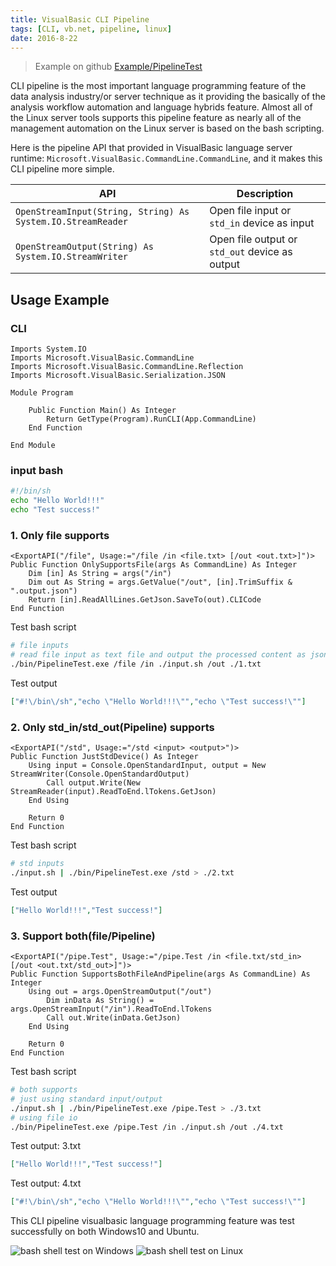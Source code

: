 ```yaml
---
title: VisualBasic CLI Pipeline
tags: [CLI, vb.net, pipeline, linux]
date: 2016-8-22
---
```


> Example on github [Example/PipelineTest](https://github.com/xieguigang/VisualBasic_AppFramework/tree/master/Example/PipelineTest)

CLI pipeline is the most important language programming feature of the data analysis industry/or server technique as it providing the basically of the analysis workflow automation and language hybrids feature. Almost all of the Linux server tools supports this pipeline feature as nearly all of the management automation on the Linux server is based on the bash scripting.

Here is the pipeline API that provided in VisualBasic language server runtime: ``Microsoft.VisualBasic.CommandLine.CommandLine``, and it makes this CLI pipeline more simple.

|API|Description|
|---|-----------|
|``OpenStreamInput(String, String) As System.IO.StreamReader``|Open file input or ``std_in`` device as input|
|``OpenStreamOutput(String) As System.IO.StreamWriter``|Open file output or ``std_out`` device as output|
<!--more-->
## Usage Example

### CLI

```vbnet
Imports System.IO
Imports Microsoft.VisualBasic.CommandLine
Imports Microsoft.VisualBasic.CommandLine.Reflection
Imports Microsoft.VisualBasic.Serialization.JSON

Module Program

    Public Function Main() As Integer
        Return GetType(Program).RunCLI(App.CommandLine)
    End Function

End Module
```

### input bash

```bash
#!/bin/sh
echo "Hello World!!!"
echo "Test success!"
```

### 1. Only file supports

```vbnet
<ExportAPI("/file", Usage:="/file /in <file.txt> [/out <out.txt>]")>
Public Function OnlySupportsFile(args As CommandLine) As Integer
    Dim [in] As String = args("/in")
    Dim out As String = args.GetValue("/out", [in].TrimSuffix & ".output.json")
    Return [in].ReadAllLines.GetJson.SaveTo(out).CLICode
End Function
```

Test bash script

```bash
# file inputs
# read file input as text file and output the processed content as json
./bin/PipelineTest.exe /file /in ./input.sh /out ./1.txt
```

Test output

```json
["#!\/bin\/sh","echo \"Hello World!!!\"","echo \"Test success!\""]
```

### 2. Only std_in/std_out(Pipeline) supports

```vbnet
<ExportAPI("/std", Usage:="/std <input> <output>")>
Public Function JustStdDevice() As Integer
    Using input = Console.OpenStandardInput, output = New StreamWriter(Console.OpenStandardOutput)
        Call output.Write(New StreamReader(input).ReadToEnd.lTokens.GetJson)
    End Using

    Return 0
End Function
```

Test bash script

```bash
# std inputs
./input.sh | ./bin/PipelineTest.exe /std > ./2.txt
```

Test output

```json
["Hello World!!!","Test success!"]
```

### 3. Support both(file/Pipeline)

```vbnet
<ExportAPI("/pipe.Test", Usage:="/pipe.Test /in <file.txt/std_in> [/out <out.txt/std_out>]")>
Public Function SupportsBothFileAndPipeline(args As CommandLine) As Integer
    Using out = args.OpenStreamOutput("/out")
        Dim inData As String() = args.OpenStreamInput("/in").ReadToEnd.lTokens
        Call out.Write(inData.GetJson)
    End Using

    Return 0
End Function
```

Test bash script

```bash
# both supports
# just using standard input/output
./input.sh | ./bin/PipelineTest.exe /pipe.Test > ./3.txt
# using file io
./bin/PipelineTest.exe /pipe.Test /in ./input.sh /out ./4.txt
```

Test output: 3.txt

```json
["Hello World!!!","Test success!"]
```

Test output: 4.txt

```json
["#!\/bin\/sh","echo \"Hello World!!!\"","echo \"Test success!\""]
```

This CLI pipeline visualbasic language programming feature was test successfully on both Windows10 and Ubuntu.

![bash shell test on Windows](https://raw.githubusercontent.com/xieguigang/VisualBasic_AppFramework/master/Example/PipelineTest/scripts/Windows10.png)
![bash shell test on Linux](https://raw.githubusercontent.com/xieguigang/VisualBasic_AppFramework/master/Example/PipelineTest/scripts/Ubuntu.png)
